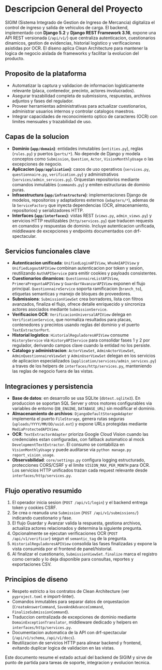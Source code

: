 # Descripcion General del Proyecto

SIGIM (Sistema Integrado de Gestion de Ingreso de Mercancia) digitaliza el control de ingreso y salida de vehiculos de carga. El backend, implementado con **Django 5.2** y **Django REST Framework 3.16**, expone una API REST versionada (`/api/v1/`) que centraliza autenticacion, cuestionarios dinamicos, gestion de evidencias, historial logistico y verificaciones asistidas por OCR. El diseno aplica Clean Architecture para mantener la logica de negocio aislada de frameworks y facilitar la evolucion del producto.

## Proposito de la plataforma
- Automatizar la captura y validacion de informacion logisticamente relevante (placa, contenedor, precinto, actores involucrados).
- Asegurar trazabilidad completa de submissions, respuestas, archivos adjuntos y fases del regulador.
- Proveer herramientas administrativas para actualizar cuestionarios, administrar usuarios internos y controlar catalogos maestros.
- Integrar capacidades de reconocimiento optico de caracteres (OCR) con limites mensuales y trazabilidad de uso.

## Capas de la solucion
- **Dominio (`app/domain`)**: entidades inmutables (`entities.py`), reglas (`rules.py`) y puertos (`ports/*`). No depende de Django y modela conceptos como `Submission`, `Question`, `Actor`, `VisionMonthlyUsage` o las excepciones de negocio.
- **Aplicacion (`app/application`)**: casos de uso operativos (`services.py`, `questionnaire.py`, `verification.py`) y administrativos (`services/admin_services.py`). Orquestan repositorios mediante comandos inmutables (`commands.py`) y emiten estructuras de dominio puras.
- **Infraestructura (`app/infrastructure`)**: implementaciones Django de modelos, repositorios y adaptadores externos (`adapters/*`), ademas de la `ServiceFactory` que inyecta dependencias (OCR, almacenamiento, repositorios) y serializadores HTTP.
- **Interfaces (`app/interfaces`)**: vistas REST (`views.py`, `admin_views.py`) y servicios HTTP reutilizables (`http/services.py`) que traducen requests en comandos y respuestas de dominio. Incluye autenticacion unificada, middleware de excepciones y endpoints documentados con drf-spectacular.

## Servicios funcionales clave
- **Autenticacion unificada**: `UnifiedLoginAPIView`, `WhoAmIAPIView` y `UnifiedLogoutAPIView` combinan autenticacion por token y sesion, reutilizando `AuthAPIService` para emitir cookies y payloads consistentes.
- **Cuestionarios dinamicos**: `QuestionnaireListAPIView`, `PrimeraPreguntaAPIView` y `GuardarYAvanzarAPIView` exponen el flujo principal. `QuestionnaireService` soporta ramificacion (`branch_to`), etiquetas semanticas y manejo de bloques de proveedores.
- **Submissions**: `SubmissionViewSet` crea borradores, lista con filtros avanzados, finaliza el flujo, ofrece detalle enriquecido y sincroniza actores asociados mediante `SubmissionService`.
- **Verificacion OCR**: `VerificacionUniversalAPIView` delega en `VerificationService`, que normaliza resultados para placas, contenedores y precintos usando reglas del dominio y el puerto `TextExtractorPort`.
- **Historial logistico**: `HistorialReguladoresAPIView` consume `HistoryService` via `HistoryAPIService` para consolidar fases 1 y 2 por regulador, derivando campos clave cuando la entidad no los persiste.
- **Catalogo y administracion**: `ActorViewSet`, `AdminActorViewSet`, `AdminQuestionnaireViewSet` y `AdminUserViewSet` delegan en los servicios de aplicacion especializados (`application/services/admin_services.py`) a traves de los helpers de `interfaces/http/services.py`, manteniendo las reglas de negocio fuera de las vistas.

## Integraciones y persistencia
- **Base de datos**: en desarrollo se usa SQLite (`dbtest.sqlite3`). En produccion se soportan SQL Server y otros motores configurables via variables de entorno (`DB_ENGINE`, `DATABASE_URL`) sin modificar el dominio.
- **Almacenamiento de archivos**: `DjangoDefaultStorageAdapter` implementa el puerto `FileStorage`, genera rutas seguras (`uploads/YYYY/MM/DD/uuid.ext`) y expone URLs protegidas mediante `MediaProtectedAPIView`.
- **OCR**: `TextExtractorAdapter` prioriza Google Cloud Vision cuando las credenciales estan configuradas, con fallback automatico al mock `DevelopmentTextExtractor`. El consumo se contabiliza en `VisionMonthlyUsage` y puede auditarse via `python manage.py report_vision_usage`.
- **Observabilidad**: `core/settings.py` configura logging estructurado, protecciones CORS/CSRF y el limite `VISION_MAX_PER_MONTH` para OCR. Los servicios HTTP unificados trazan cada request relevante desde `interfaces/http/services.py`.

## Flujo operativo resumido
1. El operador inicia sesion (`POST /api/v1/login`) y el backend entrega token y cookies CSRF.
2. Se crea o reanuda una `Submission` (`POST /api/v1/submissions/`) indicando cuestionario y fase.
3. El flujo Guardar y Avanzar valida la respuesta, gestiona archivos, actualiza actores relacionados y determina la siguiente pregunta.
4. Opcionalmente se ejecutan verificaciones OCR (`POST /api/v1/verificar`) segun el `semantic_tag` de la pregunta.
5. `HistorialReguladoresAPIView` consolida las fases finalizadas y expone la vista consumida por el frontend de panel/historial.
6. Al finalizar el cuestionario, `SubmissionViewSet.finalize` marca el registro como cerrado y lo deja disponible para consultas, reportes y exportaciones CSV.

## Principios de diseno
- Respeto estricto a los contratos de Clean Architecture (ver `pyproject.toml` e import-linter).
- Comandos inmutables para separar datos de orquestacion (`CreateAnswerCommand`, `SaveAndAdvanceCommand`, `FinalizeSubmissionCommand`).
- Traduccion centralizada de excepciones de dominio mediante `DomainExceptionTranslator`, middleware dedicado y helpers en `interfaces/http/services.py`.
- Documentacion automatica de la API con drf-spectacular (`/api/v1/schema`, `/api/v1/docs`).
- Reutilizacion de servicios HTTP para alinear backend y frontend, evitando duplicar logica de validacion en las vistas.

Este documento resume el estado actual del backend de SIGIM y sirve de punto de partida para tareas de soporte, integracion y evolucion tecnica.

